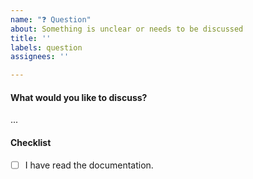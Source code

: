 ```yaml
---
name: "❓ Question"
about: Something is unclear or needs to be discussed
title: ''
labels: question
assignees: ''

---
```


#### What would you like to discuss?
 
...

#### Checklist

- [ ] I have read the documentation.
